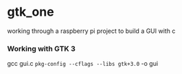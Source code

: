 # gtk_one
working through a raspberry pi project to build a GUI with c

### Working with GTK 3

gcc gui.c `pkg-config --cflags --libs gtk+3.0` -o gui
